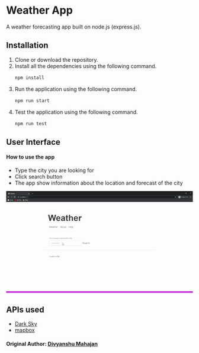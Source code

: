 # Weather App

A weather forecasting app built on node.js (express.js).

## Installation
1. Clone or download the repository.
2. Install all the dependencies using the following command.
   ```bash
   npm install
   ```
3. Run the application using the following command.
   ```bash
   npm run start
   ```
4. Test the application using the following command.
   ```bash
   npm run test
   ```

## User Interface
#### How to use the app
- Type the city you are looking for
- Click search button
- The app show information about the location and forecast of the city

![weather](screenshots/WeatherApp.gif)

## APIs used
- [Dark Sky](https://darksky.net/dev)
- [mapbox](https://www.mapbox.com/)

#### Original Author: [Divyanshu Mahajan](https://github.com/dmahajan980/node-weather-app) 
